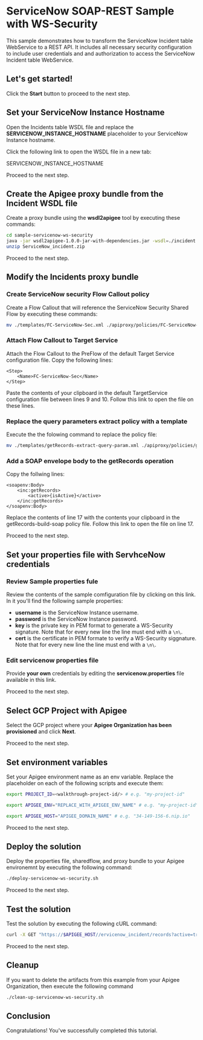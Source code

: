 # ServiceNow SOAP-REST Sample with WS-Security

This sample demonstrates how to transform the ServiceNow Incident table WebService to a REST API. It includes all necessary security configuration to include user credentials and and authorization to access the ServiceNow Incident table WebService.

## Let's get started!

Click the **Start** button to proceed to the next step.

## Set your ServiceNow Instance Hostname

Open the Incidents table WSDL file and replace the **SERVICENOW_INSTANCE_HOSTNAME** placeholder to your ServiceNow Instance hostname.

Click the following link to open the WSDL file in a new tab:

<walkthrough-editor-select-line filePath="./sample-servicenow-ws-security/incident.wsdl" startLine="872" endLine="872" startCharacterOffset="38" endCharacterOffset="66">SERVICENOW_INSTANCE_HOSTNAME</walkthrough-editor-select-line>

Proceed to the next step.

## Create the Apigee proxy bundle from the Incident WSDL file

Create a proxy bundle using the **wsdl2apigee** tool by executing these commands:

```sh
cd sample-servicenow-ws-security
java -jar wsdl2apigee-1.0.0-jar-with-dependencies.jar -wsdl=./incident.wsdl
unzip ServiceNow_incident.zip
```

Proceed to the next step.

## Modify the Incidents proxy bundle

### Create ServiceNow security Flow Callout policy

Create a Flow Callout that will reference the ServiceNow Security Shared Flow by executing these commands:

```sh
mv ./templates/FC-ServiceNow-Sec.xml ./apiproxy/policies/FC-ServiceNow-Sec.xml
```

### Attach Flow Callout to Target Service

Attach the Flow Callout to the PreFlow of the default Target Service configuration file. Copy the following lines:

```
<Step>
    <Name>FC-ServiceNow-Sec</Name>
</Step>
```

Paste the contents of your clipboard in the default TargetService configuration file between lines 9 and 10. Follow this <walkthrough-editor-select-line filePath="./sample-servicenow-ws-security/apiproxy/targets/default.xml" startLine="8" endLine="8" startCharacterOffset="12" endCharacterOffset="12">link</walkthrough-editor-select-line> to open the file on these lines.

### Replace the query parameters extract policy with a template

Execute the the folowing command to replace the policy file:

```sh
mv ./templates/getRecords-extract-query-param.xml ./apiproxy/policies/getRecords-extract-query-param.xml
```

### Add a SOAP envelope body to the getRecords operation

Copy the follwing lines:

```
<soapenv:Body>
    <inc:getRecords>
        <active>{isActive}</active>
    </inc:getRecords>
</soapenv:Body>
```

Replace the contents of line 17 with the contents your clipboard in the getRecords-build-soap policy file. Follow this <walkthrough-editor-select-line filePath="./sample-servicenow-ws-security/apiproxy/targets/default.xml" startLine="16" endLine="16" startCharacterOffset="7" endCharacterOffset="26">link</walkthrough-editor-select-line> to open the file on line 17.

Proceed to the next step.

## Set your properties file with ServhceNow credentials

### Review Sample properties fule

Review the contents of the sample comfiguration file by clicking on this <walkthrough-editor-open-file filePath="./sample-servicenow-ws-security/just_a_sample.properties">link</walkthrough-editor-open-file>. In it you'll find the following sample properties:

- **username** is the ServiceNow Instance username.
- **password** is the ServiceNow Instance password.
- **key** is the private key in PEM format to generate a WS-Security signature. Note that for every new line the line must end with a `\n\`.
- **cert** is the certificate in PEM formate to verify a WS-Security siggnature. Note that for every new line the line must end with a `\n\`.

### Edit servicenow properties file

Provide **your own** credentials by editing the **servicenow.properties** file available in this <walkthrough-editor-open-file filePath="./sample-servicenow-ws-security/servicenow.properties">link</walkthrough-editor-open-file>.

Proceed to the next step.

## Select GCP Project with Apigee

Select the GCP project where your **Apigee Organization has been provisioned** and click **Next**.

<walkthrough-project-setup></walkthrough-project-setup>

Proceed to the next step.

## Set environment variables

Set your Apigee environment name as an env variable. Replace the placeholder on each of the following scripts and execute them:

```sh
export PROJECT_ID=<walkthrough-project-id/> # e.g. "my-project-id"
```
```sh
export APIGEE_ENV="REPLACE_WITH_APIGEE_ENV_NAME" # e.g. "my-project-id"
```
```sh
export APIGEE_HOST="APIGEE_DOMAIN_NAME" # e.g. "34-149-156-6.nip.io"
```

Proceed to the next step.

## Deploy the solution

Deploy the properties file, sharedflow, and proxy bundle to your Apigee environemnt by executing the following command:

```sh
./deploy-servicenow-ws-security.sh
```
Proceed to the next step.

## Test the solution

Test the solution by executing the following cURL command:

```sh
curl -X GET "https://$APIGEE_HOST//ervicenow_incident/records?active=true"
```
Proceed to the next step.

## Cleanup

If you want to delete the artifacts from this example from your Apigee Organization, then execute the following command

```bash
./clean-up-servicenow-ws-security.sh
```

## Conclusion

<walkthrough-conclusion-trophy></walkthrough-conclusion-trophy>

Congratulations! You've successfully completed this tutorial.

<walkthrough-inline-feedback></walkthrough-inline-feedback>